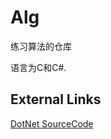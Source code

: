 # Alg

练习算法的仓库

语言为C和C#.

## External Links

[DotNet SourceCode](https://referencesource.microsoft.com/)